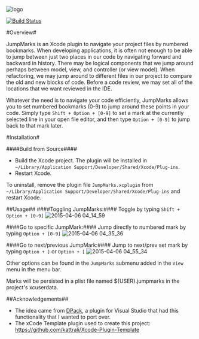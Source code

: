 ![logo](https://cloud.githubusercontent.com/assets/1057179/6772810/57a5ca72-d0c3-11e4-88fe-ddc6b9b33339.png)

[![Build Status](https://travis-ci.org/merrickp/JumpMarks.svg?branch=master)](https://travis-ci.org/merrickp/JumpMarks)

#Overview#

JumpMarks is an Xcode plugin to navigate your project files by numbered bookmarks. When developing applications, it is often not enough to be able to jump between just two places in our code by navigating forward and backward in history. There may be logical components that we jump around perhaps between model, view, and controller (or view model). When refactoring, we may jump around to different files in our project to compare the old and new blocks of code. Before a code review, we may set all of the locations that we want reviewed in the IDE.

Whatever the need is to navigate your code efficiently, JumpMarks allows you to set numbered bookmarks (0-9) to jump around these points in your code. Simply type `Shift + Option + [0-9]` to set a mark at the currently selected line in your open file editor, and then type `Option + [0-9]` to jump back to that mark later.

#Installation#

####Build from Source####
- Build the Xcode project. The plugin will be installed in `~/Library/Application Support/Developer/Shared/Xcode/Plug-ins`.
- Restart Xcode.

To uninstall, remove the plugin file `JumpMarks.xcplugin` from `~/Library/Application Support/Developer/Shared/Xcode/Plug-ins` and restart Xcode.

##Usage##
####Toggling JumpMarks:####
Toggle by typing `Shift + Option + [0-9]`
![2015-04-06 04_14_59](https://cloud.githubusercontent.com/assets/1057179/7003724/2891953e-dc14-11e4-8285-68bc2aed4df1.gif)

####Go to specific JumpMark:####
Jump directly to numbered mark by typing `Option + [0-9]`
![2015-04-06 04_35_36](https://cloud.githubusercontent.com/assets/1057179/7003874/92ce3ee6-dc16-11e4-8197-241ffe7929c8.gif)

####Go to next/previous JumpMark:####
Jump to next/prev set mark by typing `Option + ]` or `Option + [`
![2015-04-06 04_55_34](https://cloud.githubusercontent.com/assets/1057179/7004000/5bdedabe-dc19-11e4-9257-c7b40538afbf.gif)

Other options can be found in the `JumpMarks` submenu added in the `View` menu in the menu bar.

Marks will be persisted in a plist file named ${USER}.jumpmarks in the project's xcuserdata.

##Acknowledgements##
- The idea came from [DPack](http://www.usysware.com/dpack/Bookmarks.aspx), a plugin for Visual Studio that had this functionality that I wanted to port over.
- The xCode Template plugin used to create this project:  https://github.com/kattrali/Xcode-Plugin-Template
